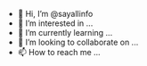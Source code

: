 - 👋 Hi, I’m @sayallinfo
- 👀 I’m interested in ...
- 🌱 I’m currently learning ...
- 💞️ I’m looking to collaborate on ...
- 📫 How to reach me ...

<!---
sayallinfo/sayallinfo is a ✨ special ✨ repository because its `README.md` (this file) appears on your GitHub profile.
You can click the Preview link to take a look at your changes.
--->
